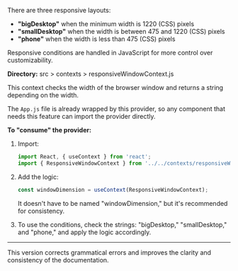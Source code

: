There are three responsive layouts:
- **"bigDesktop"** when the minimum width is 1220 (CSS) pixels
- **"smallDesktop"** when the width is between 475 and 1220 (CSS) pixels
- **"phone"** when the width is less than 475 (CSS) pixels

Responsive conditions are handled in JavaScript for more control over customizability.

**Directory:**
src > contexts > responsiveWindowContext.js

This context checks the width of the browser window and returns a string depending on the width.

The `App.js` file is already wrapped by this provider, so any component that needs this feature can import the provider directly.

**To "consume" the provider:**

1. Import:
    ```JavaScript
    import React, { useContext } from 'react';
    import { ResponsiveWindowContext } from '../../contexts/responsiveWindowContext';
    ```

2. Add the logic:
    ```JavaScript
    const windowDimension = useContext(ResponsiveWindowContext);
    ```
    It doesn't have to be named "windowDimension," but it's recommended for consistency.

3. To use the conditions, check the strings: "bigDesktop," "smallDesktop," and "phone," and apply the logic accordingly.

---

This version corrects grammatical errors and improves the clarity and consistency of the documentation.